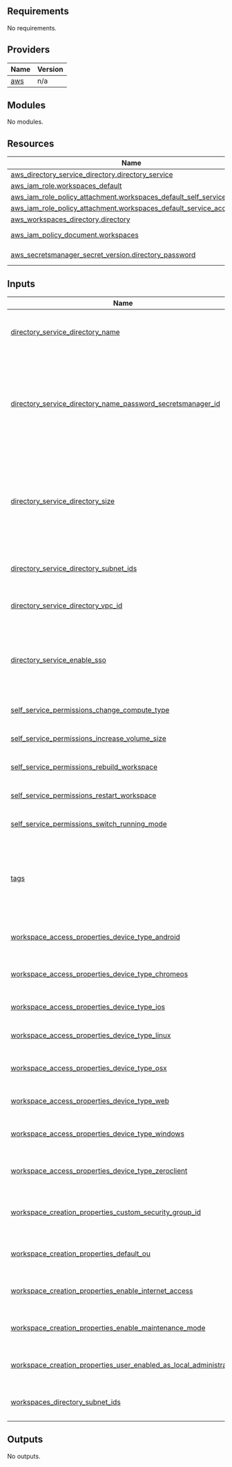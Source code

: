 ## Requirements

No requirements.

## Providers

| Name | Version |
|------|---------|
| <a name="provider_aws"></a> [aws](#provider\_aws) | n/a |

## Modules

No modules.

## Resources

| Name | Type |
|------|------|
| [aws_directory_service_directory.directory_service](https://registry.terraform.io/providers/hashicorp/aws/latest/docs/resources/directory_service_directory) | resource |
| [aws_iam_role.workspaces_default](https://registry.terraform.io/providers/hashicorp/aws/latest/docs/resources/iam_role) | resource |
| [aws_iam_role_policy_attachment.workspaces_default_self_service_access](https://registry.terraform.io/providers/hashicorp/aws/latest/docs/resources/iam_role_policy_attachment) | resource |
| [aws_iam_role_policy_attachment.workspaces_default_service_access](https://registry.terraform.io/providers/hashicorp/aws/latest/docs/resources/iam_role_policy_attachment) | resource |
| [aws_workspaces_directory.directory](https://registry.terraform.io/providers/hashicorp/aws/latest/docs/resources/workspaces_directory) | resource |
| [aws_iam_policy_document.workspaces](https://registry.terraform.io/providers/hashicorp/aws/latest/docs/data-sources/iam_policy_document) | data source |
| [aws_secretsmanager_secret_version.directory_password](https://registry.terraform.io/providers/hashicorp/aws/latest/docs/data-sources/secretsmanager_secret_version) | data source |

## Inputs

| Name | Description | Type | Default | Required |
|------|-------------|------|---------|:--------:|
| <a name="input_directory_service_directory_name"></a> [directory\_service\_directory\_name](#input\_directory\_service\_directory\_name) | Name of Directory Service in Directory Name | `string` | n/a | yes |
| <a name="input_directory_service_directory_name_password_secretsmanager_id"></a> [directory\_service\_directory\_name\_password\_secretsmanager\_id](#input\_directory\_service\_directory\_name\_password\_secretsmanager\_id) | The name of the AWS Secrets Manager secret that stores the password for the AWS Managed Microsoft AD directory. | `string` | `""` | no |
| <a name="input_directory_service_directory_size"></a> [directory\_service\_directory\_size](#input\_directory\_service\_directory\_size) | (For SimpleAD and ADConnector types) The size of the directory (Small or Large are accepted values). Small by default. | `string` | `"Small"` | no |
| <a name="input_directory_service_directory_subnet_ids"></a> [directory\_service\_directory\_subnet\_ids](#input\_directory\_service\_directory\_subnet\_ids) | List of subnet IDs to Directory Service | `list(string)` | `[]` | no |
| <a name="input_directory_service_directory_vpc_id"></a> [directory\_service\_directory\_vpc\_id](#input\_directory\_service\_directory\_vpc\_id) | VPC ID for the AWS Directory Service | `string` | `""` | no |
| <a name="input_directory_service_enable_sso"></a> [directory\_service\_enable\_sso](#input\_directory\_service\_enable\_sso) | Whether to enable single-sign on for the directory. Requires alias. Defaults to false. | `bool` | `false` | no |
| <a name="input_self_service_permissions_change_compute_type"></a> [self\_service\_permissions\_change\_compute\_type](#input\_self\_service\_permissions\_change\_compute\_type) | Allow users to change compute type | `bool` | `true` | no |
| <a name="input_self_service_permissions_increase_volume_size"></a> [self\_service\_permissions\_increase\_volume\_size](#input\_self\_service\_permissions\_increase\_volume\_size) | Allow users to increase volume size | `bool` | `true` | no |
| <a name="input_self_service_permissions_rebuild_workspace"></a> [self\_service\_permissions\_rebuild\_workspace](#input\_self\_service\_permissions\_rebuild\_workspace) | Allow users to rebuild their workspace | `bool` | `true` | no |
| <a name="input_self_service_permissions_restart_workspace"></a> [self\_service\_permissions\_restart\_workspace](#input\_self\_service\_permissions\_restart\_workspace) | Allow users to restart their workspace | `bool` | `true` | no |
| <a name="input_self_service_permissions_switch_running_mode"></a> [self\_service\_permissions\_switch\_running\_mode](#input\_self\_service\_permissions\_switch\_running\_mode) | Allow users to switch running mode | `bool` | `true` | no |
| <a name="input_tags"></a> [tags](#input\_tags) | A map of key-value pairs to assign as tags to the AWS resources created by this Terraform configuration. | `map(any)` | `{}` | no |
| <a name="input_workspace_access_properties_device_type_android"></a> [workspace\_access\_properties\_device\_type\_android](#input\_workspace\_access\_properties\_device\_type\_android) | Access property for Android devices | `string` | `"ALLOW"` | no |
| <a name="input_workspace_access_properties_device_type_chromeos"></a> [workspace\_access\_properties\_device\_type\_chromeos](#input\_workspace\_access\_properties\_device\_type\_chromeos) | Access property for Chrome OS devices | `string` | `"ALLOW"` | no |
| <a name="input_workspace_access_properties_device_type_ios"></a> [workspace\_access\_properties\_device\_type\_ios](#input\_workspace\_access\_properties\_device\_type\_ios) | Access property for iOS devices | `string` | `"ALLOW"` | no |
| <a name="input_workspace_access_properties_device_type_linux"></a> [workspace\_access\_properties\_device\_type\_linux](#input\_workspace\_access\_properties\_device\_type\_linux) | Access property for Linux devices | `string` | `"DENY"` | no |
| <a name="input_workspace_access_properties_device_type_osx"></a> [workspace\_access\_properties\_device\_type\_osx](#input\_workspace\_access\_properties\_device\_type\_osx) | Access property for macOS devices | `string` | `"ALLOW"` | no |
| <a name="input_workspace_access_properties_device_type_web"></a> [workspace\_access\_properties\_device\_type\_web](#input\_workspace\_access\_properties\_device\_type\_web) | Access property for web devices | `string` | `"DENY"` | no |
| <a name="input_workspace_access_properties_device_type_windows"></a> [workspace\_access\_properties\_device\_type\_windows](#input\_workspace\_access\_properties\_device\_type\_windows) | Access property for Windows devices | `string` | `"DENY"` | no |
| <a name="input_workspace_access_properties_device_type_zeroclient"></a> [workspace\_access\_properties\_device\_type\_zeroclient](#input\_workspace\_access\_properties\_device\_type\_zeroclient) | Access property for Zero Client devices | `string` | `"DENY"` | no |
| <a name="input_workspace_creation_properties_custom_security_group_id"></a> [workspace\_creation\_properties\_custom\_security\_group\_id](#input\_workspace\_creation\_properties\_custom\_security\_group\_id) | Custom security group ID for the WorkSpaces | `string` | `""` | no |
| <a name="input_workspace_creation_properties_default_ou"></a> [workspace\_creation\_properties\_default\_ou](#input\_workspace\_creation\_properties\_default\_ou) | Default organizational unit (OU) for WorkSpaces | `string` | `"OU=AWS,DC=Workgroup,DC=Example,DC=com"` | no |
| <a name="input_workspace_creation_properties_enable_internet_access"></a> [workspace\_creation\_properties\_enable\_internet\_access](#input\_workspace\_creation\_properties\_enable\_internet\_access) | Enable internet access for WorkSpaces | `bool` | `true` | no |
| <a name="input_workspace_creation_properties_enable_maintenance_mode"></a> [workspace\_creation\_properties\_enable\_maintenance\_mode](#input\_workspace\_creation\_properties\_enable\_maintenance\_mode) | Enable maintenance mode for WorkSpaces | `bool` | `true` | no |
| <a name="input_workspace_creation_properties_user_enabled_as_local_administrator"></a> [workspace\_creation\_properties\_user\_enabled\_as\_local\_administrator](#input\_workspace\_creation\_properties\_user\_enabled\_as\_local\_administrator) | Enable WorkSpaces users as local administrators | `bool` | `true` | no |
| <a name="input_workspaces_directory_subnet_ids"></a> [workspaces\_directory\_subnet\_ids](#input\_workspaces\_directory\_subnet\_ids) | List of subnet IDs to workspaces directory | `list(string)` | `[]` | no |

## Outputs

No outputs.

